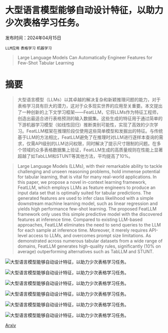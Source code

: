# 大型语言模型能够自动设计特征，以助力少次表格学习任务。

发布时间：2024年04月15日

`LLM应用` `表格学习` `机器学习`

> Large Language Models Can Automatically Engineer Features for Few-Shot Tabular Learning

# 摘要

> 大型语言模型（LLMs）以其卓越的解决复杂和新颖推理问题的能力，对于表格学习具有巨大的潜力，这对于众多现实世界的应用至关重要。本文提出了一种创新的上下文学习框架——FeatLLM，它将LLMs作为特征工程师，创造出最适合进行表格预测的输入数据集。这些生成的特征用于通过简单的下游机器学习模型（如线性回归）推断类别可能性，实现了高效的少次学习。FeatLLM框架在推理阶段仅使用这些简单模型和发掘出的特征。与传统基于LLM的方法相比，FeatLLM避免了在推理时对LLM进行逐样本查询的需求，仅需API级别的LLM访问权限，同时解决了提示尺寸限制的问题。在多个领域的众多表格数据集上验证，FeatLLM生成的高质量规则在性能上显著超越了如TabLLM和STUNT等其他方法，平均提高了10%。

> Large Language Models (LLMs), with their remarkable ability to tackle challenging and unseen reasoning problems, hold immense potential for tabular learning, that is vital for many real-world applications. In this paper, we propose a novel in-context learning framework, FeatLLM, which employs LLMs as feature engineers to produce an input data set that is optimally suited for tabular predictions. The generated features are used to infer class likelihood with a simple downstream machine learning model, such as linear regression and yields high performance few-shot learning. The proposed FeatLLM framework only uses this simple predictive model with the discovered features at inference time. Compared to existing LLM-based approaches, FeatLLM eliminates the need to send queries to the LLM for each sample at inference time. Moreover, it merely requires API-level access to LLMs, and overcomes prompt size limitations. As demonstrated across numerous tabular datasets from a wide range of domains, FeatLLM generates high-quality rules, significantly (10% on average) outperforming alternatives such as TabLLM and STUNT.

![大型语言模型能够自动设计特征，以助力少次表格学习任务。](../../../paper_images/2404.09491/model_figure2.jpg)

![大型语言模型能够自动设计特征，以助力少次表格学习任务。](../../../paper_images/2404.09491/compares.jpg)

![大型语言模型能够自动设计特征，以助力少次表格学习任务。](../../../paper_images/2404.09491/spurious_analysis.jpg)

![大型语言模型能够自动设计特征，以助力少次表格学习任务。](../../../paper_images/2404.09491/hyper-parameter-rulenum.jpg)

![大型语言模型能够自动设计特征，以助力少次表格学习任务。](../../../paper_images/2404.09491/hyper-parameter-ensemble.jpg)

![大型语言模型能够自动设计特征，以助力少次表格学习任务。](../../../paper_images/2404.09491/spurious_analysis2.jpg)

[Arxiv](https://arxiv.org/abs/2404.09491)